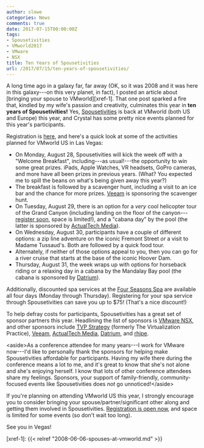 ```yaml
---
author: slowe
categories: News
comments: true
date: 2017-07-15T00:00:00Z
tags:
- Spousetivities
- VMworld2017
- VMware
- NSX
title: Ten Years of Spousetivities
url: /2017/07/15/ten-years-of-spousetivities/
---
```


A long time ago in a galaxy far, far away (OK, so it was 2008 and it was here in this galaxy---on this very planet, in fact), I posted an article about [bringing your spouse to VMworld][xref-1]. That one post sparked a fire that, kindled by my wife's passion and creativity, culminates this year in **ten years of Spousetivities!** Yes, [Spousetivities][link-1] is back at VMworld (both US and Europe) this year, and Crystal has some pretty nice events planned for this year's participants.<!--more-->

Registration is [here][link-3], and here's a quick look at some of the activities planned for VMworld US in Las Vegas:

* On Monday, August 28, Spousetivities will kick the week off with a "Welcome Breakfast", including---as usual!---the opportunity to win some great prizes. iPads, Apple Watches, VR headsets, GoPro cameras, and more have all been prizes in previous years. (What? You expected me to spill the beans on what's being given away this year?)
* The breakfast is followed by a scavenger hunt, including a visit to an ice bar and the chance for more prizes. [Veeam][link-4] is sponsoring the scavenger hunt.
* On Tuesday, August 29, there is an option for a _very_ cool helicopter tour of the Grand Canyon (including landing on the floor of the canyon---[register soon][link-3], space is limited!), and a "cabana day" by the pool (the latter is sponsored by [ActualTech Media][link-2]).
* On Wednesday, August 30, participants have a couple of different options: a zip line adventure on the iconic Fremont Street _or_ a visit to Madame Tussaud's. Both are followed by a quick food tour.
* Alternately, if neither of those options appeal to you, then you can go for a river cruise that starts at the base of the iconic Hoover Dam.
* Thursday, August 31, the week wraps up with options for horseback riding or a relaxing day in a cabana by the Mandalay Bay pool (the cabana is sponsored by [Datrium][link-5]).

Additionally, discounted spa services at the [Four Seasons Spa][link-6] are available all four days (Monday through Thursday). Registering for your spa service through Spousetivities can save you up to &#36;75! (That's a nice discount!)

To help defray costs for participants, Spousetivities has a great set of sponsor partners this year. Headlining the list of sponsors is [VMware NSX][link-9], and other sponsors include [TVP Strategy][link-7] (formerly The Virtualization Practice), [Veeam][link-4], [ActualTech Media][link-2], [Datrium][link-5], and [rhipe][link-8].

&lt;aside&gt;As a conference attendee for many years---I work for VMware now---I'd like to personally thank the sponsors for helping make Spousetivities affordable for participants. Having my wife there during the conference means a lot to me, and it's great to know that she's not alone and she's enjoying herself. I know that lots of other conference attendees share my feelings. Sponsors, your support of family-friendly, community-focused events like Spousetivities does _not_ go unnoticed!&lt;/aside&gt;

If you're planning on attending VMworld US this year, I strongly encourage you to consider bringing your spouse/partner/significant other along and getting them involved in Spousetivities. [Registration is open now][link-3], and space is limited for some events (so don't wait too long).

See you in Vegas!

[link-1]: http://www.spousetivities.com/
[link-2]: http://www.actualtech.io
[link-3]: https://spousetivities.ticketleap.com/vmworld-2017/
[link-4]: https://www.veeam.com
[link-5]: http://www.datrium.com
[link-6]: http://www.fourseasons.com/lasvegas/spa/
[link-7]: https://www.virtualizationpractice.com/
[link-8]: https://www.rhipe.com/
[link-9]: https://www.vmware.com/products/nsx.html
[xref-1]: {{< relref "2008-06-06-spouses-at-vmworld.md" >}}
